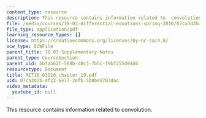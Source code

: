```yaml
---
content_type: resource
description: This resource contains information related to  convolution.
file: /media/courses/18-03-differential-equations-spring-2010/07ca3d2b4f226e772efb5b8be9703dac_MIT18_03S10_chapter_19.pdf
file_type: application/pdf
learning_resource_types: []
license: https://creativecommons.org/licenses/by-nc-sa/4.0/
ocw_type: OCWFile
parent_title: 18.03 Supplementary Notes
parent_type: CourseSection
parent_uid: bbfa562f-508b-d8c3-7b5c-f9bf255d94d4
resourcetype: Document
title: MIT18_03S10_chapter_19.pdf
uid: 07ca3d2b-4f22-6e77-2efb-5b8be9703dac
video_metadata:
  youtube_id: null
---
```

This resource contains information related to  convolution.
